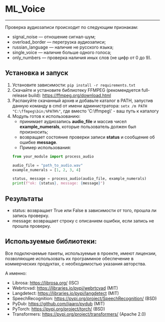 # ML_Voice

---

Проверка аудиозаписи происходит по следующим признакам:

 - signal_noise — отношение сигнал-шум;
 - overload_border — перегрузка аудиозаписи;
 - russian_language — наличие не русского языка;
 - single_voice — наличие больше одного голоса;
 - only_numbers — проверка наличия иных слов (не цифр от 0 до 9).

## Установка и запуск
1) Установите зависимости:
```pip install -r requirements.txt```
2) Скачайте и установите библиотеку FFMPEG (рекомендуется full-release build): https://ffmpeg.org/download.html
3) Распакуйте скачанный архив и добавьте каталог в PATH, запустив данную команду в cmd от имени администратора:
```setx /m PATH "C:\ffmpeg\bin;%PATH%"```, где вместо 'C:\ffmpeg\\' - ваш путь к каталогу
4) Модуль готов к использованию:
   - принимает аудиозапись **audio_file** и массив чисел **example_numerals**, которые пользователь должен был произносить;
   - возвращает состояние проверки записи **status** и сообщение об ошибке **message**.
   - Пример использования:
   ```python
   from your_module import process_audio

   audio_file = "path_to_audio.wav"
   example_numerals = [1, 2, 3, 4]

   status, message = process_audio(audio_file, example_numerals)
   print(f"ok: {status}, message: {message}")
   ```
   
## Результаты

- status: возвращает True или False в зависимости от того, прошла ли запись проверку.
- message: возвращает строку с описанием ошибки, если запись не прошла проверку.


## Используемые библиотеки:

Все подключаемые пакеты, используемые в проекте, имеют лицензии, позволяющие использовать их программное обеспечение в коммерческих продуктах, с необходимостью указания авторства. 

А именно:

 - Librosa: https://librosa.org/ (ISC)
 - Webrtcvad: https://libraries.io/pypi/webrtcvad (MIT)
 - Langdetect: https://libraries.io/pypi/langdetect (MIT)
 - SpeechRecognition: https://pypi.org/project/SpeechRecognition/ (BSD) 
 - PyDub: https://github.com/jiaaro/pydub (MIT)
 - PyTorch: https://pypi.org/project/torch/ (BSD)
 - Transformers: https://pypi.org/project/transformers/ (Apache 2.0)
